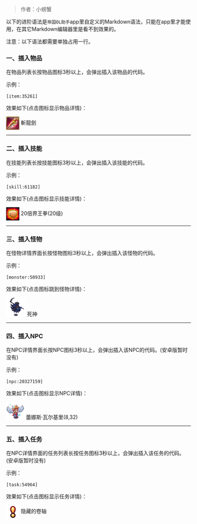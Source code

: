 > 作者：小螃蟹

以下的进阶语法是`帝国OL助手`app里自定义的Markdown语法，只能在app里才能使用，在其它Markdown编辑器里是看不到效果的。

注意：以下语法都需要单独占用一行。

### 一、插入物品
在物品列表长按物品图标3秒以上，会弹出插入该物品的代码。

示例：
```
[item:35261]  
```

效果如下(点击图标显示物品详情)：

<a href="http://helper/item/35261"><img src="/empire/image/item/61_4.png" width="36" height="36" style="vertical-align: middle;" /></a> <span>斬龍劍</span><br/>

------

### 二、插入技能
在技能列表长按技能图标3秒以上，会弹出插入该技能的代码。

示例：
```
[skill:61182]  
```

效果如下(点击图标显示技能详情)：

<a href="http://helper/skill/61182"><img src="/empire/image/skill/66_4.png" width="36" height="36" style="vertical-align: middle;" /></a> <span>20倍界王拳(20级)</span><br/>

------

### 三、插入怪物
在怪物详情界面长按怪物图标3秒以上，会弹出插入该怪物的代码。

示例：
```
[monster:50933]  
```

效果如下(点击图标跳到怪物详情)：

<a href="http://helper/monster/50933"><img src="/empire/image/monster/5111.png" width="53" height="53" style="vertical-align: text-bottom;" /></a> <span>死神</span><br/>

------

### 四、插入NPC
在NPC详情界面长按NPC图标3秒以上，会弹出插入该NPC的代码。(安卓版暂时没有)

示例：
```
[npc:20327159]  
```

效果如下(点击图标显示NPC详情)：

<a href="http://helper/npc/20327159"><img src="/empire/image/monster/8210.png" width="50" height="50" style="vertical-align: text-bottom;" /></a> <span>蕾娜斯·瓦尔基里(8,32)</span><br/>

------

### 五、插入任务
在NPC详情界面的任务列表长按任务图标3秒以上，会弹出插入该任务的代码。(安卓版暂时没有)

示例：
```
[task:54964]  
```

效果如下(点击图标显示任务详情)：

<a href="http://helper/task/54964"><img src="/empire/image/task/mark.png" width="36" height="36" style="vertical-align: middle;" /></a> <span>隐藏的卷轴</span><br/>


